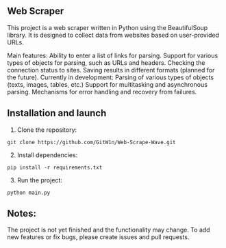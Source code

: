 ## Web Scraper
This project is a web scraper written in Python using the BeautifulSoup library. It is designed to collect data from websites based on user-provided URLs.

Main features:
Ability to enter a list of links for parsing.
Support for various types of objects for parsing, such as URLs and headers.
Checking the connection status to sites.
Saving results in different formats (planned for the future).
Currently in development:
Parsing of various types of objects (texts, images, tables, etc.)
Support for multitasking and asynchronous parsing.
Mechanisms for error handling and recovery from failures.

## Installation and launch
1. Clone the repository:
```
git clone https://github.com/GitW1n/Web-Scrape-Wave.git
```
2. Install dependencies:
```
pip install -r requirements.txt
```
3. Run the project:
```
python main.py
```

## Notes:
The project is not yet finished and the functionality may change.
To add new features or fix bugs, please create issues and pull requests.
